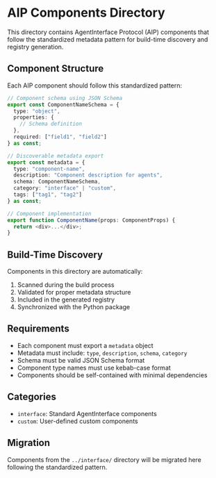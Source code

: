# AIP Components Directory

This directory contains AgentInterface Protocol (AIP) components that follow the standardized metadata pattern for build-time discovery and registry generation.

## Component Structure

Each AIP component should follow this standardized pattern:

```typescript
// Component schema using JSON Schema
export const ComponentNameSchema = {
  type: "object",
  properties: {
    // Schema definition
  },
  required: ["field1", "field2"]
} as const;

// Discoverable metadata export
export const metadata = {
  type: "component-name",
  description: "Component description for agents",
  schema: ComponentNameSchema,
  category: "interface" | "custom",
  tags: ["tag1", "tag2"]
} as const;

// Component implementation
export function ComponentName(props: ComponentProps) {
  return <div>...</div>;
}
```

## Build-Time Discovery

Components in this directory are automatically:

1. Scanned during the build process
2. Validated for proper metadata structure
3. Included in the generated registry
4. Synchronized with the Python package

## Requirements

- Each component must export a `metadata` object
- Metadata must include: `type`, `description`, `schema`, `category`
- Schema must be valid JSON Schema format
- Component type names must use kebab-case format
- Components should be self-contained with minimal dependencies

## Categories

- `interface`: Standard AgentInterface components
- `custom`: User-defined custom components

## Migration

Components from the `../interface/` directory will be migrated here following the standardized pattern.
